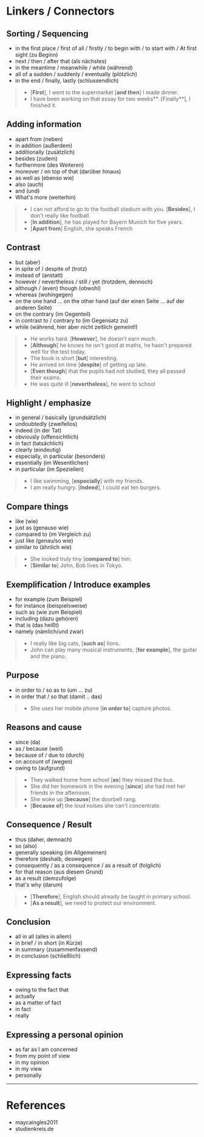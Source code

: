 # Linkers / Connectors

## Sorting / Sequencing

- in the first place / first of all / firstly / to begin with / to start with / At first sight (zu Beginn)
- next / then / after that (als nächstes)
- in the meantime / meanwhile / while (während)
- all of a sudden / suddenly / eventually  (plötzlich)
- in the end / finally, lastly (schlussendlich)



> - [**First**], I went to the supermarket [**and then**] I made dinner.
> - I have been working on that essay for two weeks**. [Finally**], I finished it.



## Adding information

- apart from (neben)
- in addition (außerdem)
- additionally (zusätzlich)
- besides (zudem)
- furthermore (des Weiteren)
- moreover / on top of that (darüber hinaus)
- as well as (ebenso wie)
- also (auch)
- and (und)
- What's more (weiterhin)



> - I can not afford to go to the football stadium with you. [**Besides**], I don't really like football.
> - [**In addition**], he has played for Bayern Munich for five years.
> - [**Apart from**] English, she speaks French



## Contrast

- but (aber)
- in spite of / despite of (trotz)
- instead of (anstatt)
- however / nevertheless / still / yet (trotzdem, dennoch)
- although / (even) though (obwohl)
- whereas (wohingegen)
- on the one hand ... on the other hand (auf der einen Seite ... auf der anderen Seite)
- on the contrary (im Gegenteil)
- in contrast to / contrary to  (im Gegensatz zu)
- while (während, hier aber nicht zeitlich gemeint!)



> - He works hard. [**However**], he doesn't earn much.
> - [**Although**] he knows he isn't good at maths, he hasn't prepared well for the test today.
> - The book is short [**but**] interesting.
> - He arrived on time [**despite**] of getting up late.
> - [**Even though**] that the pupils had not studied, they all passed their exams. 
> - He was quite ill [**nevertheless**], he went to school



## Highlight / emphasize

- in general / basically (grundsätzlich)
- undoubtedly (zweifellos)
- indeed (in der Tat)
- obviously (offensichtlich)
- in fact (tatsächlich)
- clearly (eindeutig)
- especially, in particular (besonders)
- essentially (im Wesentlichen)
- in particular (im Speziellen)



> - I like swimming, [**especially**] with my friends.
> - I am really hungry. [**Indeed**], I could eat ten burgers.



## Compare things

- like (wie)
- just as (genauso wie)
- compared to (im Vergleich zu)
- just like (genau/so wie)
- similar to (ähnlich wie)



> - She looked truly tiny [**compared to**] him.
> - [**Similar to**] John, Bob lives in Tokyo.



## Exemplification / Introduce examples

- for example (zum Beispiel)
- for instance (beispielsweise)
- such as (wie zum Beispiel)
- including (dazu gehören)
- that is (das heißt)
- namely (nämlich/und zwar)



> - I really like big cats, [**such as**] lions.
> - John can play many musical instruments, [**for example**], the guitar and the piano.



## Purpose

- in order to / so as to (um ... zu)
- in order that / so that (damit .. das)



> - She uses her mobile phone [**in order to**] capture photos.



## Reasons and cause

- since (da)
- as / because (weil)
- because of / due to (durch)
- on account of (wegen)
- owing to (aufgrund)



> - They walked home from school [**as**] they missed the bus.
> - She did her homework in the evening [**since**] she had met her friends in the afternoon. 
> - She woke up [**because**] the doorbell rang. 
> - [**Because of**] the loud noises she can't concentrate. 



## Consequence / Result

- thus (daher, demnach)
- so (also)
- generally speaking (im Allgemeinen)
- therefore (deshalb, deswegen)
- consequently / as a consequence / as a result of (folglich)
- for that reason (aus diesem Grund)
- as a result (demzufolge)
- that's why (darum)



> - [**Therefore**], English should already be taught in primary school.
> - [**As a result**], we need to protect our environment.



## Conclusion

- all in all (alles in allem)
- in brief / in short (in Kürze)
- in summary (zusammenfassend)
- in conclusion (schließlich)



## Expressing facts

- owing to the fact that
- actually
- as a matter of fact
- in fact
- really



## Expressing a personal opinion

- as far as I am concerned
- from my point of view
- in my opinion
- in my view
- personally



---



# References

- maycaingles2011
- studienkreis.de

